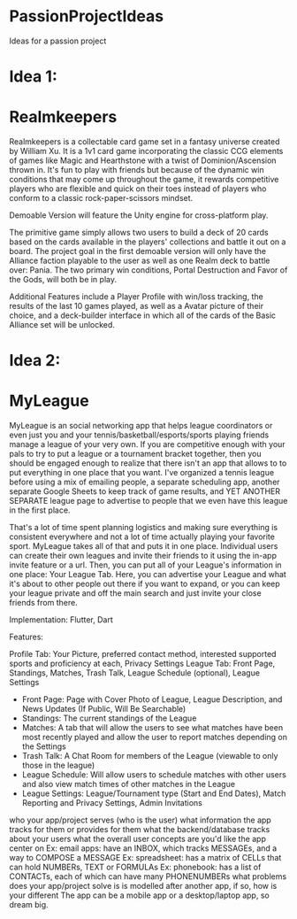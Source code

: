 # PassionProjectIdeas
Ideas for a passion project


# Idea 1:
# Realmkeepers

Realmkeepers is a collectable card game set in a fantasy universe created by William Xu. It is a 1v1 card game incorporating 
the classic CCG elements of games like Magic and Hearthstone with a twist of Dominion/Ascension thrown in. It's fun to play 
with friends but because of the dynamic win conditions that may come up throughout the game, it rewards competitive players 
who are flexible and quick on their toes instead of players who conform to a classic rock-paper-scissors mindset.

Demoable Version will feature the Unity engine for cross-platform play. 

The primitive game simply allows two users to build a deck of 20 cards based on the cards available in the players' 
collections and battle it out on a board. The project goal in the first demoable version will only have the Alliance faction 
playable to the user as well as one Realm deck to battle over: Pania. The two primary win conditions, Portal Destruction and 
Favor of the Gods, will both be in play.

Additional Features include a Player Profile with win/loss tracking, the results of the last 10 games played, as well as a 
Avatar picture of their choice, and a deck-builder interface in which all of the cards of the Basic Alliance set will be 
unlocked.

# Idea 2:
# MyLeague

MyLeague is an social networking app that helps league coordinators or even just you and your tennis/basketball/esports/sports playing friends manage a league of your very own. If you are competitive enough with your pals to try to put a league or a tournament bracket together, then you should be engaged enough to realize that there isn't an app that allows to to put everything in one place that you want. I've organized a tennis league before using a mix of emailing people, a separate scheduling app, another separate Google Sheets to keep track of game results, and YET ANOTHER SEPARATE league page to advertise to people that we even have this league in the first place.

That's a lot of time spent planning logistics and making sure everything is consistent everywhere and not a lot of time 
actually playing your favorite sport. MyLeague takes all of that and puts it in one place. Individual users can create their 
own leagues and invite their friends to it using the in-app invite feature or a url. Then, you can put all of your League's 
information in one place: Your League Tab. Here, you can advertise your League and what it's about to other people out there 
if you want to expand, or you can keep your league private and off the main search and just invite your close friends from 
there.

Implementation: Flutter, Dart

Features:

Profile Tab: Your Picture, preferred contact method, interested supported sports and proficiency at each, Privacy Settings
League Tab: Front Page, Standings, Matches, Trash Talk, League Schedule (optional), League Settings
* Front Page: Page with Cover Photo of League, League Description, and News Updates (If Public, Will Be Searchable)
* Standings: The current standings of the League
* Matches: A tab that will allow the users to see what matches have been most recently played and allow the user to report matches depending on the Settings
* Trash Talk: A Chat Room for members of the League (viewable to only those in the league)
* League Schedule: Will allow users to schedule matches with other users and also view match times of other matches in the League
* League Settings: League/Tournament type (Start and End Dates), Match Reporting and Privacy Settings, Admin Invitations




who your app/project serves (who is the user)
what information the app tracks for them or provides for them
what the backend/database tracks about your users
what the overall user concepts are you'd like the app center on
Ex: email apps: have an INBOX, which tracks MESSAGEs, and a way to COMPOSE a MESSAGE
Ex: spreadsheet: has a matrix of CELLs that can hold NUMBERs, TEXT or FORMULAs
Ex: phonebook: has a list of CONTACTs, each of which can have many PHONENUMBERs
what problems does your app/project solve
is is modelled after another app, if so, how is your different
The app can be a mobile app or a desktop/laptop app, so dream big.
